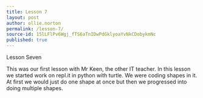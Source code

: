 ```yaml
---
title: Lesson 7
layout: post
author: ollie.norton
permalink: /lesson-7/
source-id: 15lLFlPv6Wgj_fTS6aTnIDwPdGklyoaYvNkCDobykmNc
published: true
---
```

Lesson Seven

This was our first lesson with Mr Keen, the other IT teacher. In this lesson we started work on repl.it in python with turtle. We were coding shapes in it. At first we would just do one shape at once but then we progressed into doing multiple shapes.

